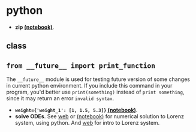 # python
+ **zip [(notebook)](https://github.com/suzyi/python/blob/master/notebook/zip.ipynb)**.
## class
## `from __future__ import print_function`
The `__future__` module is used for testing future version of some changes in current python environment.
If you include this command in your program, you'd better use `print(something)` instead of `print something`, since it may return an error `invalid syntax`.
+ **`weight={'weight_1': [1, 1.5, 5.3]}` [(notebook)](https://github.com/suzyi/python/blob/master/notebook/weight%3D%7B.ipynb)**.
+ **solve ODEs**. See [web](http://old.sebug.net/paper/books/scipydoc/scipy_intro.html#id5) or [(notebook)](https://github.com/suzyi/python/blob/master/notebook/Lorenz.ipynb) for numerical solution to Lorenz system, using python. And [web](http://bzhang.lamost.org/website/archives/lorenz_attactor) for intro to Lorenz system.
